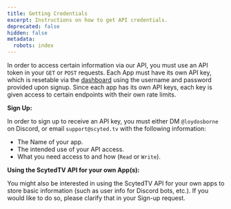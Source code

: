 ```yaml
---
title: Getting Credentials
excerpt: Instructions on how to get API credentials.
deprecated: false
hidden: false
metadata:
  robots: index
---
```

In order to access certain information via our API, you must use an API token in your `GET` or `POST` requests. Each App must have its own API key, which is resetable via the [dashboard](https://api.scyted.tv/dashboard) using the username and password provided upon signup. Since each app has its own API keys, each key is given access to certain endpoints with their own rate limits.

**Sign Up:**

In order to sign up to receive an API key, you must either DM `@loydosborne` on Discord, or email `support@scyted.tv` with the following information:

* The Name of your app.
* The intended use of your API access.
* What you need access to and how (`Read` or `Write`).

**Using the ScytedTV API for your own App(s):**

You might also be interested in using the ScytedTV API for your own apps to store basic information (such as user info for Discord bots, etc.). If you would like to do so, please clarify that in your Sign-up request.